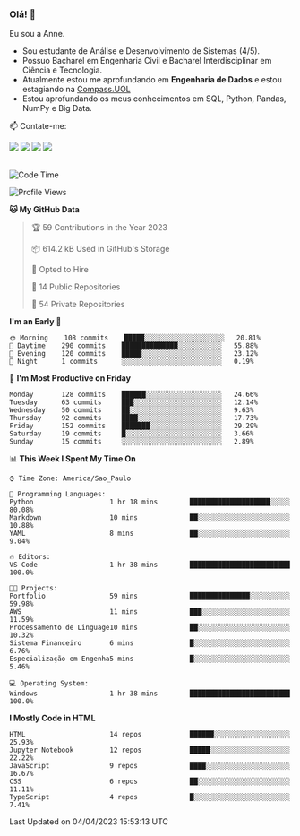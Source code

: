 ### Olá! 👋
Eu sou a Anne. 
- Sou estudante de Análise e Desenvolvimento de Sistemas (4/5).
- Possuo Bacharel em Engenharia Civil e Bacharel Interdisciplinar em Ciência e Tecnologia.
- Atualmente estou me aprofundando em **Engenharia de Dados** e estou estagiando na [Compass.UOL](https://compass.uol/pt/home/) 
- Estou aprofundando os meus conhecimentos em SQL, Python, Pandas, NumPy e Big Data.

📫 Contate-me: 

<div>
<a href="https://www.instagram.com/annekarolinefc/" target="_blank"><img src="https://img.shields.io/badge/-Instagram-%23E4405F?style=for-the-badge&logo=instagram&logoColor=white" target="_blank"></a> 
<a href = "mailto:annekarolinefc@gmail.com"><img src="https://img.shields.io/badge/-Gmail-%23333?style=for-the-badge&logo=gmail&logoColor=white" target="_blank"></a>
<a href="https://www.linkedin.com/in/devannekarolinefc/" target="_blank"><img src="https://img.shields.io/badge/-LinkedIn-%230077B5?style=for-the-badge&logo=linkedin&logoColor=white" target="_blank"></a> 
<a href="https://api.whatsapp.com/send?phone=5533991375118&text=Ol%C3%A1%20Anne!%20" target="_blank"><img src="https://img.shields.io/badge/WhatsApp-25D366?style=for-the-badge&logo=whatsapp&logoColor=white" target="_blank"></a>
</div>

  
<!--
  <img align="center" alt="Anne-An" height="30" width="40" src="https://github.com/devicons/devicon/blob/master/icons/angularjs/angularjs-original.svg">
-->

</br>

<!--START_SECTION:waka-->
![Code Time](http://img.shields.io/badge/Code%20Time-143%20hrs%2054%20mins-blue)

![Profile Views](http://img.shields.io/badge/Profile%20Views-0-blue)

**🐱 My GitHub Data** 

> 🏆 59 Contributions in the Year 2023
 > 
> 📦 614.2 kB Used in GitHub's Storage 
 > 
> 💼 Opted to Hire
 > 
> 📜 14 Public Repositories 
 > 
> 🔑 54 Private Repositories  
 > 
**I'm an Early 🐤** 

```text
🌞 Morning    108 commits    █████░░░░░░░░░░░░░░░░░░░░   20.81% 
🌇 Daytime    290 commits    ██████████████░░░░░░░░░░░   55.88% 
🌃 Evening    120 commits    █████░░░░░░░░░░░░░░░░░░░░   23.12% 
🌙 Night      1 commits      ░░░░░░░░░░░░░░░░░░░░░░░░░   0.19%

```
📅 **I'm Most Productive on Friday** 

```text
Monday       128 commits    ██████░░░░░░░░░░░░░░░░░░░   24.66% 
Tuesday      63 commits     ███░░░░░░░░░░░░░░░░░░░░░░   12.14% 
Wednesday    50 commits     ██░░░░░░░░░░░░░░░░░░░░░░░   9.63% 
Thursday     92 commits     ████░░░░░░░░░░░░░░░░░░░░░   17.73% 
Friday       152 commits    ███████░░░░░░░░░░░░░░░░░░   29.29% 
Saturday     19 commits     █░░░░░░░░░░░░░░░░░░░░░░░░   3.66% 
Sunday       15 commits     ░░░░░░░░░░░░░░░░░░░░░░░░░   2.89%

```


📊 **This Week I Spent My Time On** 

```text
⌚︎ Time Zone: America/Sao_Paulo

💬 Programming Languages: 
Python                   1 hr 18 mins        ████████████████████░░░░░   80.08% 
Markdown                 10 mins             ██░░░░░░░░░░░░░░░░░░░░░░░   10.88% 
YAML                     8 mins              ██░░░░░░░░░░░░░░░░░░░░░░░   9.04%

🔥 Editors: 
VS Code                  1 hr 38 mins        █████████████████████████   100.0%

🐱‍💻 Projects: 
Portfolio                59 mins             ███████████████░░░░░░░░░░   59.98% 
AWS                      11 mins             ███░░░░░░░░░░░░░░░░░░░░░░   11.59% 
Processamento de Linguage10 mins             ██░░░░░░░░░░░░░░░░░░░░░░░   10.32% 
Sistema Financeiro       6 mins              █░░░░░░░░░░░░░░░░░░░░░░░░   6.76% 
Especialização em Engenha5 mins              █░░░░░░░░░░░░░░░░░░░░░░░░   5.46%

💻 Operating System: 
Windows                  1 hr 38 mins        █████████████████████████   100.0%

```

**I Mostly Code in HTML** 

```text
HTML                     14 repos            ██████░░░░░░░░░░░░░░░░░░░   25.93% 
Jupyter Notebook         12 repos            █████░░░░░░░░░░░░░░░░░░░░   22.22% 
JavaScript               9 repos             ████░░░░░░░░░░░░░░░░░░░░░   16.67% 
CSS                      6 repos             ██░░░░░░░░░░░░░░░░░░░░░░░   11.11% 
TypeScript               4 repos             █░░░░░░░░░░░░░░░░░░░░░░░░   7.41%

```



 Last Updated on 04/04/2023 15:53:13 UTC
<!--END_SECTION:waka-->
  
